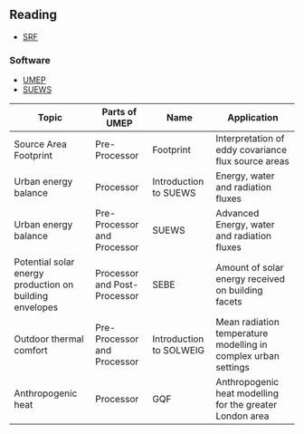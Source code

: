 ## Reading

- [SRF](https://hrapprovals.reading.ac.uk/)

### Software
- [UMEP](https://umep-docs.readthedocs.io/en/latest/)
- [SUEWS](https://suews.readthedocs.io/en/latest/)

|Topic |	Parts of UMEP | 	Name |	Application|
|-- | -- |-- | -- |
Source Area Footprint | 	Pre-Processor |	Footprint |	Interpretation of eddy covariance flux source areas
Urban energy balance |	Processor |	Introduction to SUEWS |	Energy, water and radiation fluxes
Urban energy balance |	Pre-Processor and Processor |	SUEWS |Advanced 	Energy, water and radiation fluxes
Potential solar energy production on building envelopes |	Processor and Post-Processor |	SEBE |	Amount of solar energy received on building facets
Outdoor thermal comfort |	Pre-Processor and Processor |	Introduction to SOLWEIG |	Mean radiation temperature modelling in complex urban settings
Anthropogenic heat |	Processor |	GQF |	Anthropogenic heat modelling for the greater London area
